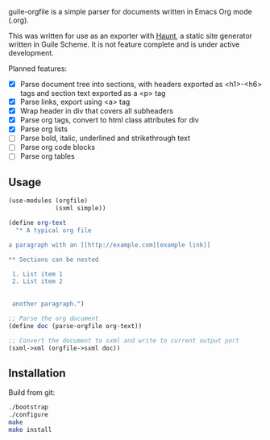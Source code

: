 
guile-orgfile is a simple parser for documents written in Emacs Org mode (.org).

This was written for use as an exporter with [Haunt](https://dthompson.us/projects/haunt.html), a static site generator
written in Guile Scheme. It is not feature complete and is under active development.

Planned features:

- [x] Parse document tree into sections, with headers exported as \<h1\>-\<h6\> tags and
      section text exported as a \<p\> tag
- [x] Parse links, export using \<a\> tag
- [x] Wrap header in div that covers all subheaders
- [x] Parse org tags, convert to html class attributes for div
- [x] Parse org lists
- [ ] Parse bold, italic, underlined and strikethrough text
- [ ] Parse org code blocks
- [ ] Parse org tables

Usage
-----

``` scheme
(use-modules (orgfile)
             (sxml simple))

(define org-text
  "* A typical org file

a paragraph with an [[http://example.com][example link]]

** Sections can be nested

 1. List item 1
 2. List item 2
 
 
 another paragraph.")

;; Parse the org document
(define doc (parse-orgfile org-text))

;; Convert the document to sxml and write to current output port
(sxml->xml (orgfile->sxml doc))
```


Installation
------------

Build from git:
```sh
./bootstrap
./configure
make
make install

```


